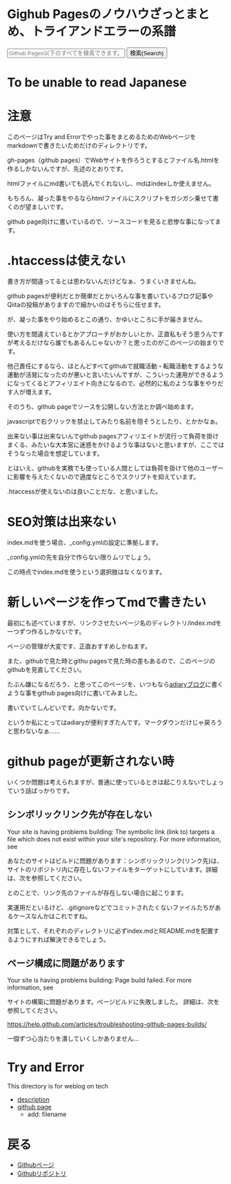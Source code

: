 # Gighub Pagesのノウハウざっとまとめ、トライアンドエラーの系譜
<form id="cse-search-box" action="http://google.com/cse">
<input type="hidden" name="cx" value="partner-pub-4313452092557553:7524370029"/>
<input type="hidden" name="ie" value="UTF-8"/>
<input type="text" name="q" size="31" placeholder="Github Pages以下のすべてを検索できます。">
<button type="submit" name="sa">検索(Search)</button>
</form>
<script type="text/javascript" src="http://www.google.com/cse/brand?form=cse-search-box&lang=ja"></script>

# To be unable to read Japanese
<div id="google_translate_element"></div><script type="text/javascript">
function googleTranslateElementInit() {
  new google.translate.TranslateElement({pageLanguage: 'ja', layout: google.translate.TranslateElement.InlineLayout.SIMPLE, gaTrack: true, gaId: 'UA-63549092-4'}, 'google_translate_element');
}
</script><script type="text/javascript" src="//translate.google.com/translate_a/element.js?cb=googleTranslateElementInit"></script>

# 注意
このページはTry and Errorでやった事をまとめるためのWebページをmarkdownで書きたいためだけのディレクトリです。

gh-pages（github pages）でWebサイトを作ろうとするとファイル名.htmlを作るしかないんですが、先述のとおりです。

htmlファイルにmd書いても読んでくれないし、mdはindexしか使えません。

もちろん、凝った事をやるならhtmlファイルにスクリプトをガシガシ乗せて書くのが望ましいです。

github page向けに書いているので、ソースコードを見ると悲惨な事になってます。
# .htaccessは使えない
書き方が間違ってるとは思わないんだけどなぁ、うまくいきませんね。

github pagesが便利だとか簡単だとかいろんな事を書いているブログ記事やQiitaの投稿がありますので細かいのはそちらに任せます。

が、凝った事をやり始めるとこの通り、かゆいところに手が届きません。

使い方を間違えているとかアプローチがおかしいとか、正直私もそう思うんですが考えるだけなら誰でもあるんじゃないか？と思ったのがこのページの始まりです。

他己責任にするなら、ほとんどすべてgithubで就職活動・転職活動をするような運動が活発になったのが悪いと言いたいんですが、こういった運用ができるようになってくるとアフィリエイト向きになるので、必然的に私のような事をやりだす人が増えます。

そのうち、github pageでソースを公開しない方法とか調べ始めます。

javascriptで右クリックを禁止してみたり名前を隠そうとしたり、とかかなぁ。

出来ない事は出来ないんでgithub pagesアフィリエイトが流行って負荷を掛けまくる、みたいな大本営に迷惑をかけるような事はないと思いますが、ここではそうなった場合を想定しています。

とはいえ、githubを実務でも使っている人間としては負荷を掛けて他のユーザーに影響を与えたくないので適度なところでスクリプトを抑えています。

.htaccessが使えないのは良いことだな、と思いました。
# SEO対策は出来ない
index.mdを使う場合、_config.ymlの設定に準拠します。

_config.ymlの先を自分で作らない限りムリでしょう。

この時点でindex.mdを使うという選択肢はなくなります。
# 新しいページを作ってmdで書きたい
最初にも述べていますが、リンクさせたいページ名のディレクトリ/index.mdを一つずつ作るしかないです。

ページの管理が大変です、正直おすすめしかねます。

また、githubで見た時とgithu pagesで見た時の差もあるので、このページのgithubを見直してください。

たぶん嫌になるだろう、と思ってこのページを、いつもなら[adiaryブログ](https://nomuraya.work/techzine/)に書くような事をgithub pages向けに書いてみました。

書いていてしんどいです。向かないです。

というか私にとってはadiaryが便利すぎたんです。マークダウンだけじゃ戻ろうと思わないなぁ……
# github pageが更新されない時
いくつか問題は考えられますが、普通に使っているときは起こりえないでしょっていう話ばっかりです。
## シンボリックリンク先が存在しない
Your site is having problems building: The symbolic link (link to) targets a file which does not exist within your site's repository. For more information, see

あなたのサイトはビルドに問題があります：シンボリックリンク(リンク先)は、サイトのリポジトリ内に存在しないファイルをターゲットにしています。詳細は、次を参照してください。

とのことで、リンク先のファイルが存在しない場合に起こります。

実運用だといるけど、.gitignoreなどでコミットされたくないファイルたちがあるケースなんかはこれですね。

対策として、それぞれのディレクトリに必ずindex.mdとREADME.mdを配置するようにすれば解決できるでしょう。
## ページ構成に問題があります
Your site is having problems building: Page build failed. For more information, see

サイトの構築に問題があります。ページビルドに失敗しました。 詳細は、次を参照してください。

https://help.github.com/articles/troubleshooting-github-pages-builds/

一個ずつ心当たりを潰していくしかありません…

# Try and Error
This directory is for weblog on tech
- [description](https://nomuraya.work/techzine/)
- [github page](https://github.nomuraya.work/tande/)
  - add: filename

# 戻る
- [Githubページ](https://shimajima-eiji.github.io/)
- [Githubリポジトリ](https://github.com/shimajima-eiji/)

<script async src="//pagead2.googlesyndication.com/pagead/js/adsbygoogle.js"></script>
<ins class="adsbygoogle" style="display:block" data-ad-client="ca-pub-4313452092557553" data-ad-slot="9310870936" data-ad-format="link" data-full-width-responsive="true"></ins>
<script>
(adsbygoogle = window.adsbygoogle || []).push({});
</script>
<script src="https://embed.small.chat/TCQBTUWTXGD0U00YLT.js" async></script>
<script async src="//pagead2.googlesyndication.com/pagead/js/adsbygoogle.js"></script>
<script>
(adsbygoogle = window.adsbygoogle || []).push({
  google_ad_client: "ca-pub-4313452092557553",
  enable_page_level_ads: true
});
</script>
